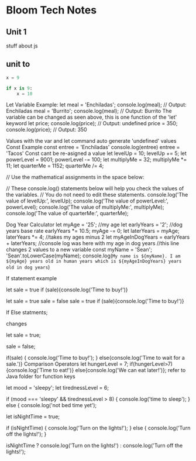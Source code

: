 # Bloom Tech Notes
## Unit 1
stuff about js

## unit to

```python
x = 9

if x is 9:
    x = 10
```
Let Variable Example:
let meal = 'Enchiladas';
console.log(meal); // Output: Enchiladas
meal = 'Burrito';
console.log(meal); // Output: Burrito
The variable can be changed as seen above, this is one function of the 'let' keyword
let price;
console.log(price); // Output: undefined
price = 350;
console.log(price); // Output: 350

Values with the var and let command auto generate 'undefined' values
Const Example
const entree = 'Enchiladas'
console.log(entree)
entree = 'Tacos'
Const cant be re-asigned a value
let levelUp = 10;
levelUp += 5;
let powerLevel = 9001;
powerLevel -= 100;
let multiplyMe = 32;
multiplyMe *= 11;
let quarterMe = 1152;
quarterMe /= 4;

// Use the mathematical assignments in the space below:






// These console.log() statements below will help you check the values of the variables.
// You do not need to edit these statements. 
console.log('The value of levelUp:', levelUp); 
console.log('The value of powerLevel:', powerLevel); 
console.log('The value of multiplyMe:', multiplyMe); 
console.log('The value of quarterMe:', quarterMe);

Dog Year Calculator
let myAge = '25';
//my age
let earlyYears = '2';
//dog years base rate
earlyYears *= 10.5;
myAge -= 0;
let laterYears = myAge;
laterYears *= 4;
//takes my ages minus 2 
let myAgeInDogYears = earlyYears + laterYears;
//console log was here with my age in dog years
//this line changes 2 values to a new variable
const myName = 'Sean';
'Sean'.toLowerCase(myName);
console.log(`My name is ${myName}. I am ${myAge} years old in human years which is ${myAgeInDogYears} years old in dog years`)

If statement example

let sale = true
if (sale){console.log('Time to buy!')}

let sale = true
sale = false
sale = true
if (sale){console.log('Time to buy!')}


If Else statments;



changes

let sale = true;

sale = false;

if(sale) {
  console.log('Time to buy!');
} else{console.log('Time to wait for a sale.')}
Comparison Operators
let hungerLevel = 7;
if(hungerLevel>7) {console.log('Time to eat!')}
else{console.log('We can eat later!')};
refer to Java folder for function keys

let mood = 'sleepy';
let tirednessLevel = 6;

if (mood === 'sleepy' && tirednessLevel > 8) {
  console.log('time to sleep');
} else {
  console.log('not bed time yet');

  let isNightTime = true;
 
if (isNightTime) {
  console.log('Turn on the lights!');
} else {
  console.log('Turn off the lights!');
}

isNightTime ? console.log('Turn on the lights!') : console.log('Turn off the lights!');


